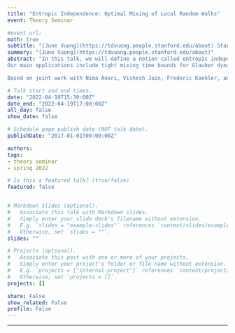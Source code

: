 ```yaml
---
title: "Entropic Independence: Optimal Mixing of Local Random Walks"
event: Theory Seminar

#event_url:
math: true
subtitle: "[June Vuong](https://tdvuong.people.stanford.edu/about) Stanford University"
summary: "[June Vuong](https://tdvuong.people.stanford.edu/about)"
abstract: "In this talk, we will define a notion called entropic independence that is an entropic analog of spectral notions of high dimensional expansion. Informally, entropic independence of a background distribution µ on k-sized subsets of a ground set of elements says that for any (possibly randomly chosen) set S, the relative entropy of a single element of S drawn uniformly at random carries at most O(1/k) fraction of the relative entropy of S, a constant multiple of its “share of entropy.” Entropic independence is the natural analog of the recently established notion of spectral independence, if one replaces variance by entropy. Similar to how spectral independence is used to establish lower bounds on the Poincare constant of certain local random walks, we show a general way to derive lower bounds on the modified log Sobolev constant of these random walks using entropic independence.
Our main applications include tight mixing time bounds for Glauber dynamics on Ising models whose interaction matrix has eigenspectrum lying within an interval of length smaller than 1, and for a variation of the Glauber dynamics to samplefrom the hardcore model on general graphs.up to the tree-uniqueness threshold. These results give a quadratic improvement over previously best bounds on the mixing time of these random walks.

Based on joint work with Nima Anari, Vishesh Jain, Frederic Koehler, and Huy Tuan Pham. To appear at STOC 2022."

# Talk start and end times.
date: "2022-04-19T15:30:00Z"
date_end: "2022-04-19T17:00:00Z"
all_day: false
show_date: false

# Schedule page publish date (NOT talk date).
publishDate: "2017-01-01T00:00:00Z"

authors:
tags:
- theory seminar
- spring 2022

# Is this a featured talk? (true/false)
featured: false


# Markdown Slides (optional).
#   Associate this talk with Markdown slides.
#   Simply enter your slide deck's filename without extension.
#   E.g. `slides = "example-slides"` references `content/slides/example-slides.md`.
#   Otherwise, set `slides = ""`.
slides: ""

# Projects (optional).
#   Associate this post with one or more of your projects.
#   Simply enter your project's folder or file name without extension.
#   E.g. `projects = ["internal-project"]` references `content/project/deep-learning/index.md`.
#   Otherwise, set `projects = []`.
projects: []

share: False
show_related: False
profile: False
---
```


---
